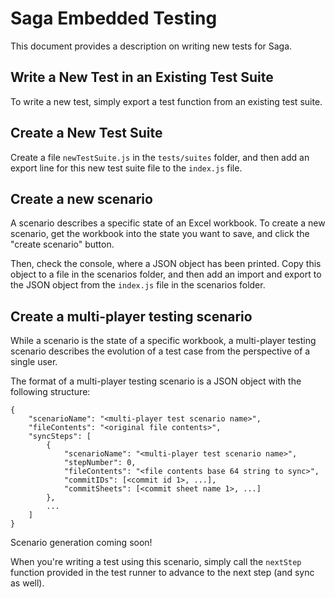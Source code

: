 # Saga Embedded Testing 

This document provides a description on writing new tests for Saga.

## Write a New Test in an Existing Test Suite

To write a new test, simply export a test function from an existing test suite. 

## Create a New Test Suite

Create a file `newTestSuite.js` in the `tests/suites` folder, and then add an export line for this new test suite file to the `index.js` file.

## Create a new scenario

A scenario describes a specific state of an Excel workbook. To create a new scenario, get the workbook into the state you want to save, and click the "create scenario" button. 

Then, check the console, where a JSON object has been printed. Copy this object to a file in the scenarios folder, and then add an import and export to the JSON object from the `index.js` file in the scenarios folder.


## Create a multi-player testing scenario

While a scenario is the state of a specific workbook, a multi-player testing scenario describes the evolution of a test case from the perspective of a single user. 

The format of a multi-player testing scenario is a JSON object with the following structure:
```
{
    "scenarioName": "<multi-player test scenario name>",
    "fileContents": "<original file contents>",
    "syncSteps": [
        {
            "scenarioName": "<multi-player test scenario name>",
            "stepNumber": 0,
            "fileContents": "<file contents base 64 string to sync>",
            "commitIDs": [<commit id 1>, ...],
            "commitSheets": [<commit sheet name 1>, ...]
        },
        ...
    ]
}
```

Scenario generation coming soon!

When you're writing a test using this scenario, simply call the `nextStep` function provided in the test runner to advance to the next step (and sync as well).